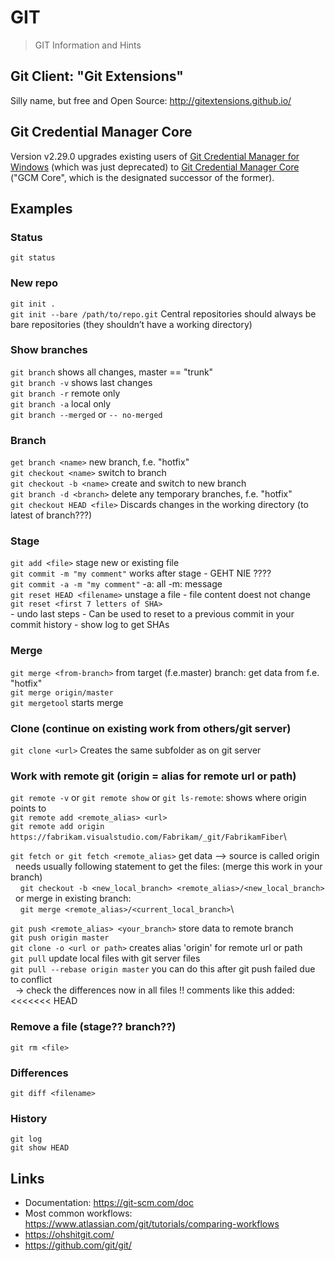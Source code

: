 # GIT

> GIT Information and Hints

## Git Client: "Git Extensions"

Silly name, but free and Open Source: http://gitextensions.github.io/

## Git Credential Manager Core

Version v2.29.0 upgrades existing users of [Git Credential Manager for Windows](https://github.com/microsoft/Git-Credential-Manager-for-Windows/) (which was just deprecated) to [Git Credential Manager Core](https://github.com/microsoft/Git-Credential-Manager-Core) ("GCM Core", which is the designated successor of the former).

## Examples

### Status

`git status`

### New repo

`git init .`\
`git init --bare /path/to/repo.git`
	Central repositories should always be bare repositories (they shouldn’t have a working directory)

### Show branches

`git branch`     shows all changes, master == "trunk"\
`git branch -v`  shows last changes\
`git branch -r` remote only\
`git branch -a` local only\
`git branch --merged` or `-- no-merged`

### Branch

`get branch <name>`  new branch, f.e. "hotfix"\
`git checkout <name>` switch to branch\
`git checkout -b <name>` create and switch to new branch\
`git branch -d <branch>` delete any temporary branches, f.e. "hotfix"\
`git checkout HEAD <file>` Discards changes in the working directory (to latest of branch???)

### Stage

`git add <file>`   stage new or existing file\
`git commit -m "my comment"` works after stage - GEHT NIE ????\
`git commit -a -m "my comment"` -a: all -m: message\
`git reset HEAD <filename>` unstage a file - file content doest not change\
`git reset <first 7 letters of SHA>`\
	- undo last steps
	- Can be used to reset to a previous commit in your commit history
	- show log to get SHAs

### Merge

`git merge <from-branch>` from target (f.e.master) branch: get data from <from-branch> f.e. "hotfix"\
`git merge origin/master`\
`git mergetool` starts merge

### Clone (continue on existing work from others/git server)

`git clone <url>`	Creates the same subfolder as on git server

### Work with remote git (origin = alias for remote url or path)

`git remote -v` or `git remote show` or `git ls-remote`: shows where origin points to\
`git remote add <remote_alias> <url>`\
`git remote add origin https://fabrikam.visualstudio.com/Fabrikam/_git/FabrikamFiber`\

`git fetch or git fetch <remote_alias>` get data --> source is called origin\
  needs usually following statement to get the files: (merge this work in your branch)\
    `git checkout -b <new_local_branch> <remote_alias>/<new_local_branch>`\
  or merge in existing branch:\
    `git merge <remote_alias>/<current_local_branch>`\
    
`git push <remote_alias> <your_branch>` store data to remote branch\
`git push origin master`\
`git clone -o <url or path>` creates alias 'origin' for remote url or path\
`git pull` update local files with git server files\
`git pull --rebase origin master` you can do this after git push failed due to conflict\
  -> check the differences now in all files !! comments like this added: <<<<<<< HEAD
	
### Remove a file (stage?? branch??)

`git rm <file>`

### Differences

`git diff <filename>`

### History

`git log`\
`git show HEAD`

## Links

- Documentation: https://git-scm.com/doc
- Most common workflows: https://www.atlassian.com/git/tutorials/comparing-workflows 
- https://ohshitgit.com/
- https://github.com/git/git/
